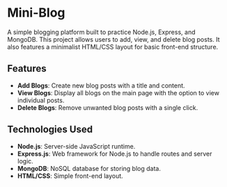# Mini-Blog

A simple blogging platform built to practice Node.js, Express, and MongoDB. This project allows users to add, view, and delete blog posts. It also features a minimalist HTML/CSS layout for basic front-end structure.

## Features

- **Add Blogs**: Create new blog posts with a title and content.
- **View Blogs**: Display all blogs on the main page with the option to view individual posts.
- **Delete Blogs**: Remove unwanted blog posts with a single click.

## Technologies Used

- **Node.js**: Server-side JavaScript runtime.
- **Express.js**: Web framework for Node.js to handle routes and server logic.
- **MongoDB**: NoSQL database for storing blog data.
- **HTML/CSS**: Simple front-end layout.
